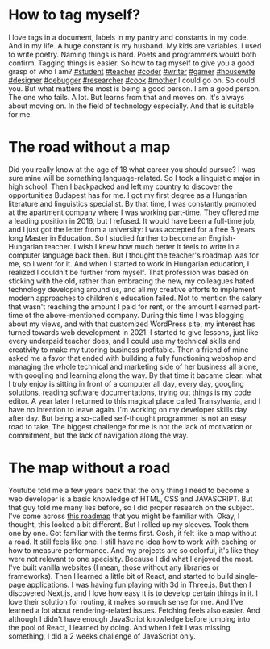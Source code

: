 # How to tag myself? 

I love tags in a document, labels in my pantry and constants in my code. And in my life. A huge constant is my husband. My kids are variables. I used to write poetry. Naming things is hard. Poets and programmers would both confirm. Tagging things is easier. So how to tag myself to give you a good grasp of who I am?
 [#student]() [#teacher]() [#coder]() [#writer]() [#gamer]() [#housewife]() [#designer]() [#debugger]() [#researcher]() [#cook]() [#mother]() I could go on. So could you. But what matters the most is being a good person. I am a good person. The one who fails. A lot. But learns from that and moves on. It's always about moving on. In the field of technology especially. And that is suitable for me. 

# The road without a map 

Did you really know at the age of 18 what career you should pursue? I was sure mine will be something language-related. So I took a linguistic major in high school. Then I backpacked and left my country to discover the opportunities Budapest has for me. I got my first degree as a Hungarian literature and linguistics specialist. By that time, I was constantly promoted at the apartment company where I was working part-time. They offered me a leading position in 2016, but I refused. It would have been a full-time job, and I just got the letter from a university: I was accepted for a free 3 years long Master in Education. So I studied further to become an English-Hungarian teacher. I wish I knew how much better it feels to write in a computer language back then. But I thought the teacher's roadmap was for me, so I went for it. And when I started to work in Hungarian education, I realized I couldn't be further from myself. That profession was based on sticking with the old, rather than embracing the new, my colleagues hated technology developing around us, and all my creative efforts to implement modern approaches to children's education failed. Not to mention the salary that wasn't reaching the amount I paid for rent, or the amount I earned part-time ot the above-mentioned company. During this time I was blogging about my views, and with that customized WordPress site, my interest has turned towards web development in 2021. I started to give lessons, just like every underpaid teacher does, and I could use my technical skills and creativity to make my tutoring business profitable. Then a friend of mine asked me a favor that ended with building a fully functioning webshop and managing the whole technical and marketing side of her business all alone, with googling and learning along the way. By that time it bacame clear: what I truly enjoy is sitting in front of a computer all day, every day, googling solutions, reading software documentations, trying out things is my code editor. A year later I returned to this magical place called Transylvania, and I have no intention to leave again. I'm working on my developer skills day after day. But being a so-called self-thought programmer is not an easy road to take. The biggest challenge for me is not the lack of motivation or commitment, but the lack of navigation along the way.  

# The map without a road

Youtube told me a few years back that the only thing I need to become a web developer is a basic knowledge of HTML, CSS and JAVASCRIPT. But that guy told me many lies before, so I did proper research on the subject. I've come across [this roadmap](https://roadmap.sh/roadmaps/frontend.png) that you might be familiar with. Okay, I thought, this looked a bit different. But I rolled up my sleeves. Took them one by one. Got familiar with the terms first. Gosh, it felt like a map without a road. It still feels like one. I still have no idea how to work with caching or how to measure performance. And my projects are so colorful, it's like they were not relevant to one specialty. Because I did what I enjoyed the most. I've built vanilla websites (I mean, those without any libraries or frameworks). Then I learned a little bit of React, and started to build single-page applications. I was having fun playing with 3d in Three.js. But then I discovered Next.js, and I love how easy it is to develop certain things in it. I love their solution for routing, it makes so much sense for me. And I've learned a lot about rendering-related issues. Fetching feels also easier. And although I didn't have enough JavaScript knowledge before jumping into the pool of React, I learned by doing. And when I felt I was missing something, I did a 2 weeks challenge of JavaScript only.   

